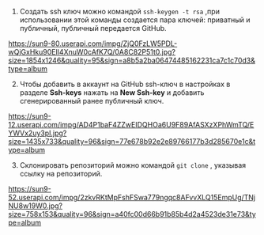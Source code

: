 1. Создать ssh ключ можно командой	`ssh-keygen -t rsa`	,при использовании этой команды создается пара ключей: приватный и публичный, публичный передается GitHub.

https://sun9-80.userapi.com/impg/ZjQ0FzLW5PDL-wQjGxHku90ElI4XnuW0cAfK7Q/0A8C82P51t0.jpg?size=1854x1246&quality=95&sign=a8b5a2ba06474485162231ca7c1c70d3&type=album

2. Чтобы добавить в аккаунт на GitHub ssh-ключ в настройках в разделе **Ssh-keys** нажать на **New Ssh-key** и добавить сгенерированный ранее публичный ключ.

https://sun9-12.userapi.com/impg/AD4P1baF4ZZwEIDQHOa6U9F89AfASXzXPhWmTQ/EYWVx2uy3pI.jpg?size=1435x733&quality=96&sign=77e678b92e2e89766177b3d285670e1c&type=album

3. Склонировать репозиторий можно командой	`git clone`	, указывая ссылку на репозиторий.

https://sun9-52.userapi.com/impg/2zkvRKtMpFshFSwa779ngqc8AFvvXLQ15EmpUg/TNjNU8w19W0.jpg?size=758x153&quality=96&sign=a40fc00d66b91b85b4d2a4523de31e73&type=album